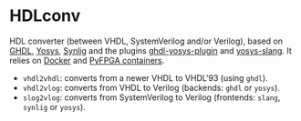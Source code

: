 # HDLconv

HDL converter (between VHDL, SystemVerilog and/or Verilog), based on [GHDL](https://github.com/ghdl/ghdl), [Yosys](https://github.com/YosysHQ/yosys), [Synlig](https://github.com/chipsalliance/synlig) and the plugins [ghdl-yosys-plugin](https://github.com/ghdl/ghdl-yosys-plugin) and [yosys-slang](https://github.com/povik/yosys-slang).
It relies on [Docker](https://docs.docker.com/get-docker) and [PyFPGA containers](https://github.com/PyFPGA/containers).

* `vhdl2vhdl`: converts from a newer VHDL to VHDL'93 (using `ghdl`).
* `vhdl2vlog`: converts from VHDL to Verilog (backends: `ghdl` or `yosys`).
* `slog2vlog`: converts from SystemVerilog to Verilog (frontends: `slang`, `synlig` or `yosys`).
